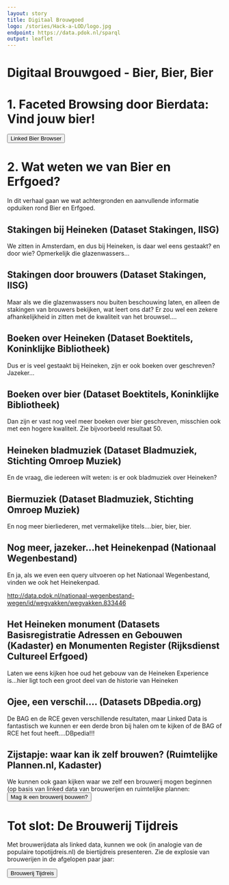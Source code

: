 ```yaml
---
layout: story
title: Digitaal Brouwgoed
logo: /stories/Hack-a-LOD/logo.jpg
endpoint: https://data.pdok.nl/sparql
output: leaflet
---
```


# Digitaal Brouwgoed - Bier, Bier, Bier

# 1. Faceted Browsing door Bierdata: Vind jouw bier!

<a href="http://hackalod.triply.cc"><button>Linked Bier Browser</button></a>

# 2. Wat weten we van Bier en Erfgoed?
In dit verhaal gaan we wat achtergronden en aanvullende informatie opduiken rond Bier en Erfgoed.

## Stakingen bij Heineken (Dataset Stakingen, IISG)
We zitten in Amsterdam, en dus bij Heineken, is daar wel eens gestaakt? en door wie?
Opmerkelijk die glazenwassers...

<div data-query
     data-query-endpoint="https://api.krr.triply.cc/datasets/Kadaster/stakingen/services/endpoint/sparql"
     data-query-sparql="stakingen-heineken.rq">
</div>

## Stakingen door brouwers (Dataset Stakingen, IISG)
Maar als we die glazenwassers nou buiten beschouwing laten, en alleen de stakingen van brouwers bekijken, wat leert ons dat?
Er zou wel een zekere afhankelijkheid in zitten met de kwaliteit van het brouwsel....

<div data-query
     data-query-endpoint="https://api.krr.triply.cc/datasets/Kadaster/stakingen/services/endpoint/sparql"
     data-query-sparql="stakingen-brouwers.rq">
</div>

## Boeken over Heineken (Dataset Boektitels, Koninklijke Bibliotheek)
Dus er is veel gestaakt bij Heineken, zijn er ook boeken over geschreven?
Jazeker...

<div data-query
     data-query-endpoint="https://api.krr.triply.cc/datasets/Kadaster/geosoup2/services/geosoup/sparql"
     data-query-sparql="boeken-heineken.rq">
</div>

## Boeken over bier (Dataset Boektitels, Koninklijke Bibliotheek)
Dan zijn er vast nog veel meer boeken over bier geschreven, misschien ook met een hogere kwaliteit. Zie bijvoorbeeld resultaat 50.

<div data-query
     data-query-endpoint="https://api.krr.triply.cc/datasets/Kadaster/geosoup2/services/geosoup/sparql"
     data-query-sparql="boeken-bier.rq">
</div>

## Heineken bladmuziek (Dataset Bladmuziek, Stichting Omroep Muziek)
En de vraag, die iedereen wilt weten: is er ook bladmuziek over Heineken?

<div data-query
     data-query-endpoint="http://metamatter.io/sparql"
     data-query-sparql="muziek-heineken.rq">
</div>

## Biermuziek (Dataset Bladmuziek, Stichting Omroep Muziek)
En nog meer bierliederen, met vermakelijke titels....bier, bier, bier.

<div data-query
     data-query-endpoint="http://metamatter.io/sparql"
     data-query-sparql="muziek-bier.rq">
</div>

## Nog meer, jazeker...het Heinekenpad (Nationaal Wegenbestand)
En ja, als we even een query uitvoeren op het Nationaal Wegenbestand, vinden we ook het Heinekenpad.

<a href="http://data.pdok.nl/nationaal-wegenbestand-wegen/id/wegvakken/wegvakken.833446">http://data.pdok.nl/nationaal-wegenbestand-wegen/id/wegvakken/wegvakken.833446</a>

## Het Heineken monument (Datasets Basisregistratie Adressen en Gebouwen (Kadaster) en Monumenten Register (Rijksdienst Cultureel Erfgoed)
Laten we eens kijken hoe oud het gebouw van de Heineken Experience is...hier ligt toch een groot deel van de historie van Heineken

## Ojee, een verschil.... (Datasets DBpedia.org)
De BAG en de RCE geven verschillende resultaten, maar Linked Data is fantastisch we kunnen er een derde bron bij halen om te kijken of de BAG of RCE het fout heeft....DBpedia!!!

<div data-query
     data-query-sparql="monument-heineken.rq">
</div>

## Zijstapje: waar kan ik zelf brouwen? (Ruimtelijke Plannen.nl, Kadaster)
We kunnen ook gaan kijken waar we zelf een brouwerij mogen beginnen (op basis van linked data van brouwerijen en ruimtelijke plannen:
<a href="http://kadaster.semaku.com/ProeftuinOK/ZoekBedrijfslocatie/?#/map"><button>Mag ik een brouwerij bouwen?</button></a>

# Tot slot: De Brouwerij Tijdreis
Met brouwerijdata als linked data, kunnen we ook (in analogie van de populaire topotijdreis.nl) de biertijdreis presenteren. Zie de explosie van brouwerijen in de afgelopen paar jaar:

<a href="http://gerwinbosch.nl/Hackalod-2018/"><button>Brouwerij Tijdreis</button></a>
